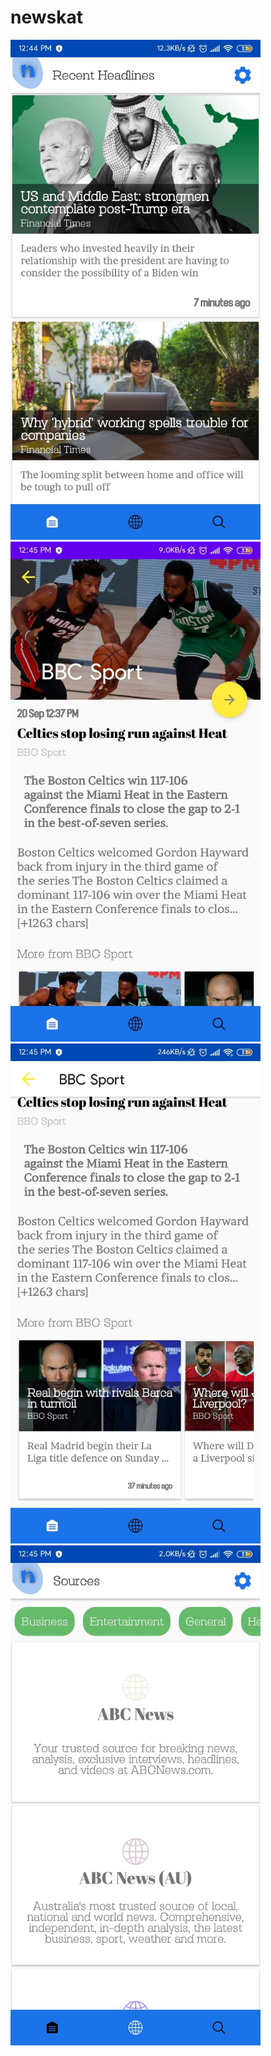 # newskat

  <img src="/screenshots/119770703_242005637233263_4103310132960215752_n.jpg" height="800" width="400">
  
  <img src="/screenshots/119751055_720618595463787_5880247294413385497_n.jpg" height="800" width="400">
  
  <img src="/screenshots/119667002_3245107172250709_5435240730865373187_n.jpg" height="800" width="400">
  
  <img src="/screenshots/119740524_1534989300018073_7921620705596518829_n.jpg" height="800" width="400">
